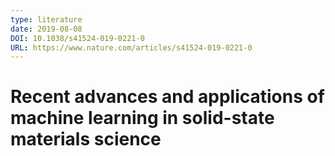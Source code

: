 ```yaml
---
type: literature
date: 2019-08-08
DOI: 10.1038/s41524-019-0221-0
URL: https://www.nature.com/articles/s41524-019-0221-0
---
```


# Recent advances and applications of machine learning in solid-state materials science
